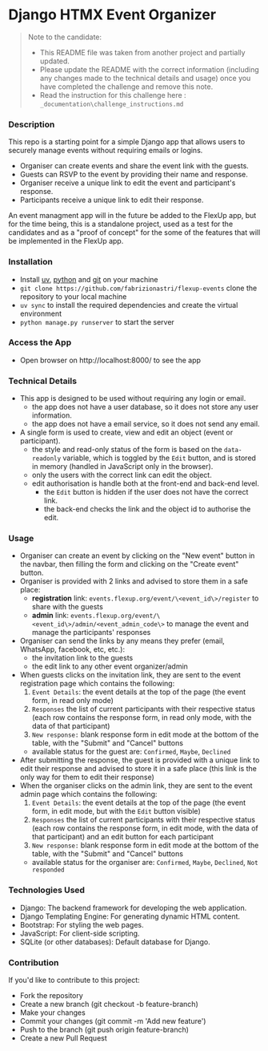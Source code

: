 # Django HTMX Event Organizer

> Note to the candidate:
>
> - This README file was taken from another project and partially updated. 
> - Please update the README with the correct information (including any changes made to the technical details and usage) once you have completed the challenge and remove this note.
> - Read the instruction for this challenge here : `_documentation\challenge_instructions.md`

### Description

This repo is a starting point for a simple Django app that allows users to securely manage events without requiring emails or logins.
- Organiser can create events and share the event link with the guests.
- Guests can RSVP to the event by providing their name and response.
- Organiser receive a unique link to edit the event and participant's response.
- Participants receive a unique link to edit their response.

An event managment app will in the future be added to the FlexUp app, but for the time being, this is a standalone project, used as a test for the candidates and as a "proof of concept" for the some of the features that will be implemented in the FlexUp app.


### Installation

- Install [uv](https://docs.astral.sh/uv/), [python](https://www.python.org/downloads/) and [git](https://git-scm.com/book/en/v2/Getting-Started-Installing-Git) on your machine
- `git clone https://github.com/fabrizionastri/flexup-events` clone the repository to your local machine
- `uv sync` to install the required dependencies and create the virtual environment
- `python manage.py runserver` to start the server

### Access the App

- Open browser on http://localhost:8000/ to see the app

### Technical Details

- This app is designed to be used without requiring any login or email.
  - the app does not have a user database, so it does not store any user information.
  - the app does not have a email service, so it does not send any email.
- A single form is used to create, view and edit an object (event or participant).
  - the style and read-only status of the form is based on the `data-readonly` variable, which is toggled by the `Edit` button, and is stored in memory (handled in JavaScript only in the browser).
  - only the users with the correct link can edit the object. 
  - edit authorisation is handle both at the front-end and back-end level.
    - the `Edit` button is hidden if the user does not have the correct link.
    - the back-end checks the link and the object id to authorise the edit.

### Usage
- Organiser can create an event by clicking on the "New event" button in the navbar, then filling the form and clicking on the "Create event" button.
- Organiser is provided with 2 links and advised to store them in a safe place:
  - **registration** link: `events.flexup.org/event/\<event_id\>/register` to share with the guests
  - **admin** link: `events.flexup.org/event/\<event_id\>/admin/<event_admin_code\>` to manage the event and manage the participants' responses
- Organiser can send the links by any means they prefer (email, WhatsApp, facebook, etc, etc.):
  - the invitation link to the guests
  - the edit link to any other event organizer/admin
- When guests clicks on the invitation link, they are sent to the event registration page which contains the following:
  1. `Event Details`: the event details at the top of the page (the event form, in read only mode)
  2. `Responses` the list of current participants with their respective status (each row contains the response form, in read only mode, with the data of that participant)
  3. `New response:` blank response form in edit mode at the bottom of the table, with the "Submit" and "Cancel" buttons
  - available status for the guest are: `Confirmed`, `Maybe`, `Declined`
- After submitting the response, the guest is provided with a unique link to edit their response and advised to store it in a safe place (this link is the only way for them to edit their response)
- When the organiser clicks on the admin link, they are sent to the event admin page which contains the following:
  1. `Event Details`: the event details at the top of the page (the event form, in edit mode, but with the `Edit` button visible)
  2. `Responses` the list of current participants with their respective status (each row contains the response form, in edit mode, with the data of that participant) and an edit button for each participant
  3. `New response:` blank response form in edit mode at the bottom of the table, with the "Submit" and "Cancel" buttons
  - available status for the organiser are: `Confirmed`, `Maybe`, `Declined`, `Not responded`


### Technologies Used

- Django: The backend framework for developing the web application.
- Django Templating Engine: For generating dynamic HTML content.
- Bootstrap: For styling the web pages.
- JavaScript: For client-side scripting.
- SQLite (or other databases): Default database for Django.
  
### Contribution

If you'd like to contribute to this project:

- Fork the repository
- Create a new branch (git checkout -b feature-branch)
- Make your changes
- Commit your changes (git commit -m 'Add new feature')
- Push to the branch (git push origin feature-branch)
- Create a new Pull Request
